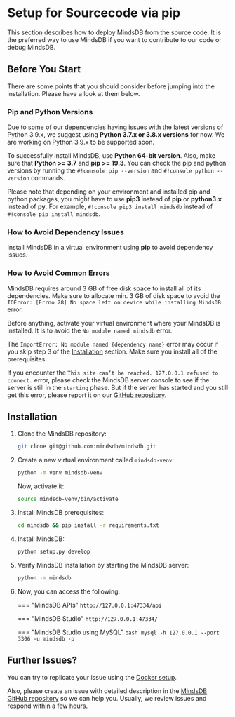 # Setup for Sourcecode via pip

This section describes how to deploy MindsDB from the source code. It is the preferred way to use MindsDB if you want to contribute to our code or debug MindsDB.

## Before You Start

There are some points that you should consider before jumping into the installation. Please have a look at them below.

### Pip and Python Versions

Due to some of our dependencies having issues with the latest versions of Python 3.9.x, we suggest using **Python 3.7.x or 3.8.x versions** for now. We are working on Python 3.9.x to be supported soon.

To successfully install MindsDB, use **Python 64-bit version**. Also, make sure that **Python >= 3.7** and **pip >= 19.3**. You can check the pip and python versions by running the `#!console pip --version` and `#!console python --version` commands.

Please note that depending on your environment and installed pip and python packages, you might have to use **pip3** instead of **pip** or **python3.x** instead of **py**. For example, `#!console pip3 install mindsdb` instead of `#!console pip install mindsdb`.

### How to Avoid Dependency Issues

Install MindsDB in a virtual environment using **pip** to avoid dependency issues.

### How to Avoid Common Errors

MindsDB requires around 3 GB of free disk space to install all of its dependencies. Make sure to allocate min. 3 GB of disk space to avoid the `IOError: [Errno 28] No space left on device while installing MindsDB` error.

Before anything, activate your virtual environment where your MindsDB is installed. It is to avoid the `No module named mindsdb` error.

The `ImportError: No module named {dependency name}` error may occur if you skip step 3 of the [Installation](#installation) section. Make sure you install all of the prerequisites.

If you encounter the `This site can’t be reached. 127.0.0.1 refused to connect.` error, please check the MindsDB server console to see if the server is still in the `starting` phase. But if the server has started and you still get this error, please report it on our [GitHub repository](https://github.com/mindsdb/mindsdb/issues).

## Installation

1. Clone the MindsDB repository:

    ```bash
    git clone git@github.com:mindsdb/mindsdb.git
    ```

2. Create a new virtual environment called `mindsdb-venv`:

    ```bash
    python -m venv mindsdb-venv
    ```

    Now, activate it:

    ```bash
    source mindsdb-venv/bin/activate
    ```

3. Install MindsDB prerequisites:

    ```bash
    cd mindsdb && pip install -r requirements.txt
    ```

4. Install MindsDB:

    ```bash
    python setup.py develop
    ```

5. Verify MindsDB installation by starting the MindsDB server:

    ```bash
    python -m mindsdb
    ```

6. Now, you can access the following:

    === "MindsDB APIs"
        ```
        http://127.0.0.1:47334/api
        ```

    === "MindsDB Studio"
        ```
        http://127.0.0.1:47334/
        ```

    === "MindsDB Studio using MySQL"
        ```bash
        mysql -h 127.0.0.1 --port 3306 -u mindsdb -p
        ```

## Further Issues?

You can try to replicate your issue using the [Docker setup](/setup/self-hosted/docker/).

Also, please create an issue with detailed description in the [MindsDB GitHub repository](https://github.com/mindsdb/mindsdb/issues) so we can help you. Usually, we review issues and respond within a few hours.
